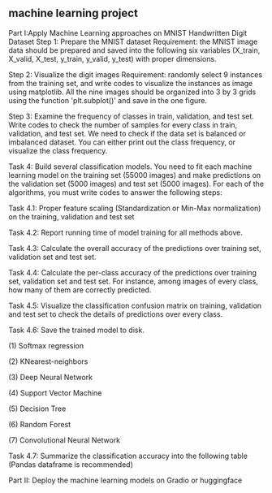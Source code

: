 ## machine learning project

Part I:Apply Machine Learning approaches on MNIST Handwritten Digit Dataset
Step 1: Prepare the MNIST dataset
Requirement: the MNIST image data should be prepared and saved into the following six variables (X_train, X_valid, X_test, y_train, y_valid, y_test) with proper dimensions.


Step 2: Visualize the digit images
Requirement: randomly select 9 instances from the training set, and write codes to visualize the instances as image using matplotlib. All the nine images should be organized into 3 by 3 grids using the function 'plt.subplot()' and save in the one figure.

Step 3: Examine the frequency of classes in train, validation, and test set. 
Write codes to check the number of samples for every class in train, validation, and test set. We need to check if the data set is balanced or imbalanced dataset. You can either print out the class frequency, or visualize the class frequency.

Task 4: Build several classification models.  You need to fit each machine learning model on the training set (55000 images) and make predictions on the validation set (5000 images) and  test set (5000 images).
For each of the algorithms, you must write codes to answer the following steps:

Task 4.1: Proper feature scaling (Standardization  or Min-Max normalization) on the training, validation and test set

Task 4.2: Report running time of model training for all methods above.

Task 4.3: Calculate the overall accuracy of the predictions over training set, validation set and test set.

Task 4.4: Calculate the per-class accuracy of the predictions over training set, validation set and test set. For instance, among images of every class, how many of them are correctly predicted. 

Task 4.5: Visualize the classification confusion matrix on training, validation and test set to check the details of predictions over every class. 

Task 4.6: Save the trained model to disk.


(1) Softmax regression 

(2) KNearest-neighbors 

(3) Deep Neural Network 

(4) Support Vector Machine

(5) Decision Tree  

(6) Random Forest  

(7) Convolutional Neural Network  

Task 4.7: Summarize the classification accuracy into the following table (Pandas dataframe is recommended)

Part II:  Deploy the machine learning models on Gradio or huggingface

